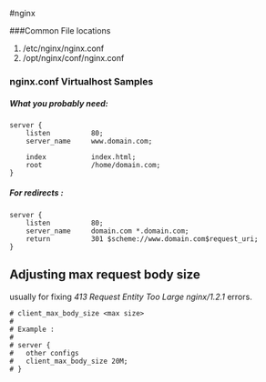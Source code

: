 #nginx

###Common File locations

1. /etc/nginx/nginx.conf
2. /opt/nginx/conf/nginx.conf

### nginx.conf Virtualhost Samples

##### What you probably need:
	server {
    	listen          80;
	    server_name     www.domain.com;

	    index           index.html;
	    root            /home/domain.com;
	}

##### For redirects :
	server {
    	listen          80;
	    server_name     domain.com *.domain.com;
    	return          301 $scheme://www.domain.com$request_uri;
	}


## Adjusting max request body size

usually for fixing *413 Request Entity Too Large nginx/1.2.1* errors.

	# client_max_body_size <max size>
	#
	# Example :
	# 
	# server {
	# 	other configs
	#	client_max_body_size 20M;
	# }

	